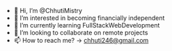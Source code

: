 - 👋 Hi, I’m @ChhutiMistry
- 👀 I’m interested in becoming financially independent
- 🌱 I’m currently learning FullStackWebDevelopment
- 💞️ I’m looking to collaborate on remote projects
- 📫 How to reach me? -> chhuti246@gmail.com

<!---
ChhutiMistry/ChhutiMistry is a ✨ special ✨ repository because its `README.md` (this file) appears on your GitHub profile.
You can click the Preview link to take a look at your changes.
--->
